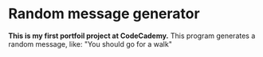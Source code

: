 # Random message generator

**This is my first portfoil project at CodeCademy.**
This program generates a random message, like: "You should go for a walk"
